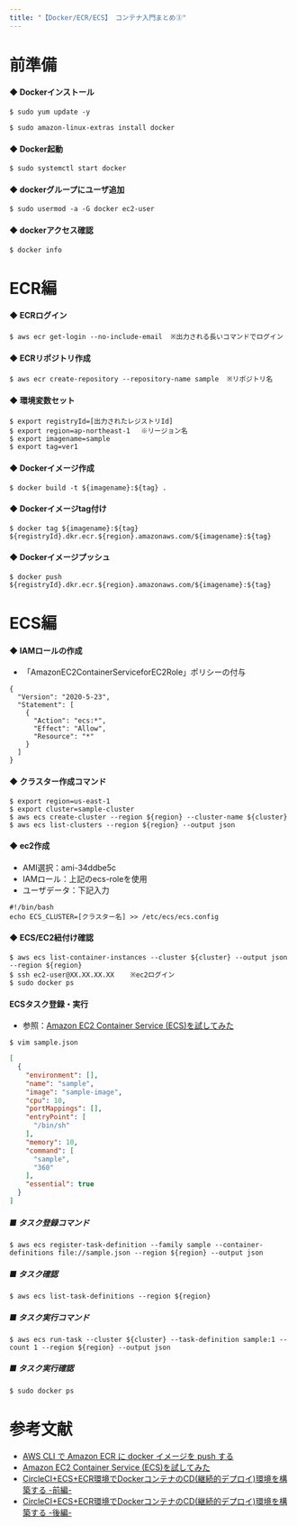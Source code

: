```yaml
---
title: "【Docker/ECR/ECS】 コンテナ入門まとめ③"
---
```

# 前準備

#### ◆ Dockerインストール
```
$ sudo yum update -y

$ sudo amazon-linux-extras install docker
```

#### ◆ Docker起動
```
$ sudo systemctl start docker
```

#### ◆ dockerグループにユーザ追加
```
$ sudo usermod -a -G docker ec2-user
```

#### ◆ dockerアクセス確認
```
$ docker info
```

# ECR編

#### ◆ ECRログイン
```
$ aws ecr get-login --no-include-email  ※出力される長いコマンドでログイン
```

#### ◆ ECRリポジトリ作成
```
$ aws ecr create-repository --repository-name sample  ※リポジトリ名
```

#### ◆ 環境変数セット
```
$ export registryId=[出力されたレジストリId]
$ export region=ap-northeast-1 　※リージョン名
$ export imagename=sample
$ export tag=ver1
```

#### ◆ Dockerイメージ作成
```
$ docker build -t ${imagename}:${tag} .
```

#### ◆ Dockerイメージtag付け
```
$ docker tag ${imagename}:${tag} ${registryId}.dkr.ecr.${region}.amazonaws.com/${imagename}:${tag}
```

#### ◆ Dockerイメージプッシュ
```
$ docker push ${registryId}.dkr.ecr.${region}.amazonaws.com/${imagename}:${tag}
```


# ECS編

#### ◆ IAMロールの作成

- 「AmazonEC2ContainerServiceforEC2Role」ポリシーの付与

```:ecs-role
{
  "Version": "2020-5-23",
  "Statement": [
    {
      "Action": "ecs:*",
      "Effect": "Allow",
      "Resource": "*"
    }
  ]
}
```

#### ◆ クラスター作成コマンド
```
$ export region=us-east-1
$ export cluster=sample-cluster
$ aws ecs create-cluster --region ${region} --cluster-name ${cluster}
$ aws ecs list-clusters --region ${region} --output json
```

#### ◆ ec2作成
- AMI選択：ami-34ddbe5c
- IAMロール：上記のecs-roleを使用
- ユーザデータ：下記入力

```:userdata
#!/bin/bash
echo ECS_CLUSTER=[クラスター名] >> /etc/ecs/ecs.config
```

#### ◆ ECS/EC2紐付け確認
```
$ aws ecs list-container-instances --cluster ${cluster} --output json --region ${region}
$ ssh ec2-user@XX.XX.XX.XX    ※ec2ログイン
$ sudo docker ps
```

#### ECSタスク登録・実行

- 参照：[Amazon EC2 Container Service (ECS)を試してみた](https://dev.classmethod.jp/articles/ecs-ataglance/#return-note-126407-1)

```
$ vim sample.json
```

```sample.json
[
  {
    "environment": [],
    "name": "sample",
    "image": "sample-image",
    "cpu": 10,
    "portMappings": [],
    "entryPoint": [
      "/bin/sh"
    ],
    "memory": 10,
    "command": [
      "sample",
      "360"
    ],
    "essential": true
  }
]
```

##### ■ タスク登録コマンド
```
$ aws ecs register-task-definition --family sample --container-definitions file://sample.json --region ${region} --output json
```
##### ■ タスク確認
```
$ aws ecs list-task-definitions --region ${region}
```

##### ■ タスク実行コマンド
```
$ aws ecs run-task --cluster ${cluster} --task-definition sample:1 --count 1 --region ${region} --output json
```

##### ■ タスク実行確認
```
$ sudo docker ps
```

# 参考文献
- [AWS CLI で Amazon ECR に docker イメージを push する](https://qiita.com/aokad/items/17a06c2384041bd60d16)
- [Amazon EC2 Container Service (ECS)を試してみた](https://dev.classmethod.jp/articles/ecs-ataglance/#return-note-126407-1)
- [CircleCI+ECS+ECR環境でDockerコンテナのCD(継続的デプロイ)環境を構築する -前編-](https://dev.classmethod.jp/articles/circleci-ecr-ecs-1/)
- [CircleCI+ECS+ECR環境でDockerコンテナのCD(継続的デプロイ)環境を構築する -後編-](https://dev.classmethod.jp/articles/httpdev-classmethod-jpcloudcircleci-ecr-ecs-2/)
